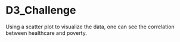 # D3_Challenge

Using a scatter plot to visualize the data, one can see the correlation between healthcare and poverty. 
